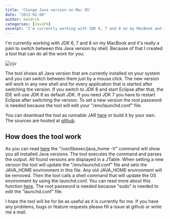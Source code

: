 ```yaml
---
title: 'Change Java version on Mac OS'
date: "2013-02-08"
author: hendrik
categories: [JavaFX]
excerpt: "I'm currently working with JDK 6, 7 and 8 on my MacBook and it's really a pain to switch between this Java version by shell. Because of that I created a tool that can do all the work for you."
---
```

I'm currently working with JDK 6, 7 and 8 on my MacBook and it's really a pain to switch between this Java version by shell. Because of that I created a tool that can do all the work for you:

![cjv](/posts/guigarage-legacy/cjv.png)

The tool shows all Java version that are currently installed on your system and you can switch between them just by a mouse click. The new version will work in any new shell and for every application that is started after switching the version. If you switch to JDK 8 and start Eclipse after that, the IDE will use JDK 8 as default JDK. If you need JDK 7 you have to restart Eclipse after switching the version. To set a new version the root password is needed because the tool will edit your "/env/launchd.conf" file.

You can download the tool as runnable JAR [here](/assets/downloads/java-version-manager/jvc.jar) or build it by your own. The sources are hosted at [github](https://github.com/guigarage/JavaVersionChanger).

## How does the tool work

As you can read [here](http://blog.hgomez.net/blog/2012/07/20/understanding-java-from-command-line-on-osx/) the "/usr/libexec/java_home -V" command will show you all installed Java versions. The tool executes the command and parses the output. All found versions are displayed in a JTable. When setting a new version the tool will update the "/env/launchd.conf" file and sets the JAVA_HOME environment in this file. Any old JAVA_HOME environment will be removed. Then the tool calls a shell command that will update the OS environment by using the launchd.conf. You can read more about this function [here](http://stackoverflow.com/questions/135688/setting-environment-variables-in-os-x). The root password is needed because "sudo" is needed to edit the "launchd.conf" file.

I hope the tool will be for be as useful as it is currently for me. If you have any problems, bugs or feature requests please fill a issue at github or write me a mail.
